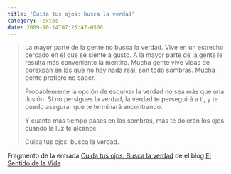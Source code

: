 ```yaml
---
title: 'Cuida tus ojos: busca la verdad'
category: Textos
date: 2009-10-14T07:25:47-0500
---
```


> La mayor parte de la gente no busca la verdad. Vive en un estrecho cercado en el que se siente a gusto. A la mayor parte de la gente le resulta más conveniente la mentira. Mucha gente vive vidas de porexpán en las que no hay nada real, son todo sombras. Mucha gente prefiere no saber.
>
> Probablemente la opción de esquivar la verdad no sea más que una ilusión. Si no persigues la verdad, la verdad te perseguirá a ti, y te puedo asegurar que te terminará encontrando.
>
> Y cuanto más tiempo pases en las sombras, más te dolerán los ojos cuando la luz te alcance.
>
> Cuida tus ojos: busca la verdad.

Fragmento de la entrada [Cuida tus ojos: Busca la verdad](http://www.elsentidodelavida.net/cuida-tus-ojos-busca-la-verdad) de el blog [El Sentido de la Vida](http://www.elsentidodelavida.net/)
